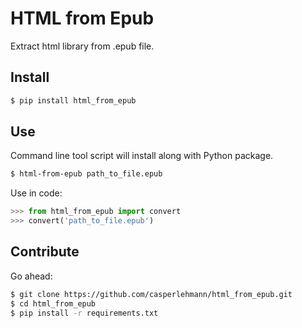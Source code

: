 # HTML from Epub

Extract html library from .epub file.

## Install

``` bash
$ pip install html_from_epub
```

## Use

Command line tool script will install along with Python package.

``` bash
$ html-from-epub path_to_file.epub
```

Use in code:

``` python
>>> from html_from_epub import convert
>>> convert('path_to_file.epub')
```

## Contribute

Go ahead:

``` bash
$ git clone https://github.com/casperlehmann/html_from_epub.git
$ cd html_from_epub
$ pip install -r requirements.txt
```
